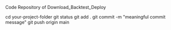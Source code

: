 Code Repository of Download_Backtest_Deploy

cd your-project-folder
git status
git add .
git commit -m "meaningful commit message"
git push origin main
